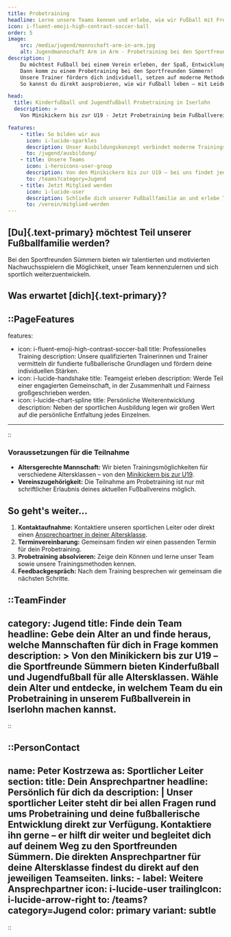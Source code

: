 ```yaml
---
title: Probetraining
headline: Lerne unsere Teams kennen und erlebe, wie wir Fußball mit Freude und Leidenschaft vermitteln
icon: i-fluent-emoji-high-contrast-soccer-ball
order: 5
image:
    src: /media/jugend/mannschaft-arm-in-arm.jpg
    alt: Jugendmannschaft Arm in Arm - Probetraining bei den Sportfreunden Sümmern
description: |
    Du möchtest Fußball bei einem Verein erleben, der Spaß, Entwicklung und Teamgeist in den Mittelpunkt stellt? 
    Dann komm zu einem Probetraining bei den Sportfreunden Sümmern! 
    Unsere Trainer fördern dich individuell, setzen auf moderne Methoden und schaffen viele Ballaktionen in kleinen Gruppen. 
    So kannst du direkt ausprobieren, wie wir Fußball leben – mit Leidenschaft, Fairness und Freude am Spiel.

head:
  title: Kinderfußball und Jugendfußball Probetraining in Iserlohn
  description: >
    Von Minikickern bis zur U19 - Jetzt Probetraining beim Fußballverein in Iserlohn sichern! Lerne die Sportfreunde Sümmern kennen und werde Teil unseres Teams!

features: 
    - title: So bilden wir aus
      icon: i-lucide-sparkles
      description: Unser Ausbildungskonzept verbindet moderne Trainingsmethoden mit Freude am Spiel. Erfahre, wie wir Talente Schritt für Schritt entwickeln und fördern.
      to: /jugend/ausbildung/
    - title: Unsere Teams
      icon: i-heroicons-user-group
      description: Von den Minikickern bis zur U19 – bei uns findet jede Altersklasse den passenden Platz. Lerne unsere Jugendmannschaften kennen und entdecke, wo du dich am wohlsten fühlst.
      to: /teams?category=Jugend
    - title: Jetzt Mitglied werden
      icon: i-lucide-user
      description: Schließe dich unserer Fußballfamilie an und erlebe Training, Teamgeist und Spielspaß hautnah.
      to: /verein/mitglied-werden
---
```


## [Du]{.text-primary} möchtest Teil unserer Fußballfamilie werden?

Bei den Sportfreunden Sümmern bieten wir talentierten und motivierten Nachwuchsspielern die Möglichkeit, unser Team kennenzulernen und sich sportlich weiterzuentwickeln.

## Was erwartet [dich]{.text-primary}?

::PageFeatures
---
features:
  - icon: i-fluent-emoji-high-contrast-soccer-ball
    title: Professionelles Training
    description: Unsere qualifizierten Trainerinnen und Trainer vermitteln dir fundierte fußballerische Grundlagen und fördern deine individuellen Stärken.
  - icon: i-lucide-handshake
    title: Teamgeist erleben
    description: Werde Teil einer engagierten Gemeinschaft, in der Zusammenhalt und Fairness großgeschrieben werden.
  - icon: i-lucide-chart-spline
    title: Persönliche Weiterentwicklung
    description: Neben der sportlichen Ausbildung legen wir großen Wert auf die persönliche Entfaltung jedes Einzelnen.
---
::

### Voraussetzungen für die Teilnahme

- **Altersgerechte Mannschaft:** Wir bieten Trainingsmöglichkeiten für verschiedene Altersklassen – von den [Minikickern bis zur U19](/teams?category=Jugend).
- **Vereinszugehörigkeit:** Die Teilnahme am Probetraining ist nur mit schriftlicher Erlaubnis deines aktuellen Fußballvereins möglich.

## So geht's weiter...
1. **Kontaktaufnahme:** Kontaktiere unseren sportlichen Leiter oder direkt einen [Ansprechpartner in deiner Altersklasse](/teams?category=Jugend).
2. **Terminvereinbarung:** Gemeinsam finden wir einen passenden Termin für dein Probetraining.
3. **Probetraining absolvieren:** Zeige dein Können und lerne unser Team sowie unsere Trainingsmethoden kennen.
4. **Feedbackgespräch:** Nach dem Training besprechen wir gemeinsam die nächsten Schritte.

::TeamFinder
---
category: Jugend
title: Finde dein Team
headline: Gebe dein Alter an und finde heraus, welche Mannschaften für dich in Frage kommen
description: >
  Von den Minikickern bis zur U19 – die Sportfreunde Sümmern bieten Kinderfußball und Jugendfußball für alle Altersklassen. 
  Wähle dein Alter und entdecke, in welchem Team du ein Probetraining in unserem Fußballverein in Iserlohn machen kannst.
---
::

::PersonContact
---
name: Peter Kostrzewa
as: Sportlicher Leiter
section:
    title: Dein Ansprechpartner
    headline: Persönlich für dich da
    description: |
        Unser sportlicher Leiter steht dir bei allen Fragen rund ums Probetraining und deine fußballerische Entwicklung direkt zur Verfügung. Kontaktiere ihn gerne – er hilft dir weiter und begleitet dich auf deinem Weg zu den Sportfreunden Sümmern. Die direkten Ansprechpartner für deine Altersklasse findest du direkt auf den jeweiligen Teamseiten.
    links:
        - label: Weitere Ansprechpartner
          icon: i-lucide-user
          trailingIcon: i-lucide-arrow-right
          to: /teams?category=Jugend
          color: primary
          variant: subtle
---
::